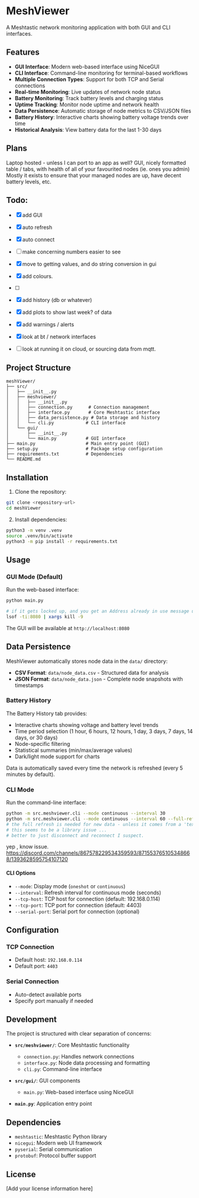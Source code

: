 # MeshViewer

A Meshtastic network monitoring application with both GUI and CLI interfaces.

## Features

- **GUI Interface**: Modern web-based interface using NiceGUI
- **CLI Interface**: Command-line monitoring for terminal-based workflows
- **Multiple Connection Types**: Support for both TCP and Serial connections
- **Real-time Monitoring**: Live updates of network node status
- **Battery Monitoring**: Track battery levels and charging status
- **Uptime Tracking**: Monitor node uptime and network health
- **Data Persistence**: Automatic storage of node metrics to CSV/JSON files
- **Battery History**: Interactive charts showing battery voltage trends over time
- **Historical Analysis**: View battery data for the last 1-30 days

## Plans 
Laptop hosted - unless I can port to an app as well? 
GUI, nicely formatted table / tabs, with health of all of your favourited nodes (ie. ones you admin)
Mostly it exists to ensure that your managed nodes are up, have decent battery levels, etc. 

## Todo:
- [x] add GUI
- [x] auto refresh 
- [x] auto connect
- [ ] make concerning numbers easier to see
 - [x] move to getting values, and do string conversion in gui
 - [x] add colours. 
- [ ] 
- [x] add history (db or whatever)
- [x] add plots to show last week? of data
- [x] add warnings / alerts
- [x] look at bt / network interfaces
- [ ] look at running it on cloud, or sourcing data from mqtt.
 

## Project Structure

```text
meshViewer/
├── src/
│   ├── __init__.py
│   ├── meshviewer/
│   │   ├── __init__.py
│   │   ├── connection.py      # Connection management
│   │   ├── interface.py       # Core Meshtastic interface
│   │   ├── data_persistence.py # Data storage and history
│   │   └── cli.py            # CLI interface
│   └── gui/
│       ├── __init__.py
│       └── main.py           # GUI interface
├── main.py                   # Main entry point (GUI)
├── setup.py                  # Package setup configuration
├── requirements.txt          # Dependencies
└── README.md
```

## Installation

1. Clone the repository:

```bash
git clone <repository-url>
cd meshViewer
```

2. Install dependencies:

```bash
python3 -m venv .venv
source .venv/bin/activate
python3 -m pip install -r requirements.txt
```

## Usage

### GUI Mode (Default)

Run the web-based interface:

```bash
python main.py

# if it gets locked up, and you get an Address already in use message use 
lsof -ti:8080 | xargs kill -9
```

The GUI will be available at `http://localhost:8080`

## Data Persistence

MeshViewer automatically stores node data in the `data/` directory:

- **CSV Format**: `data/node_data.csv` - Structured data for analysis
- **JSON Format**: `data/node_data.json` - Complete node snapshots with timestamps

### Battery History

The Battery History tab provides:
- Interactive charts showing voltage and battery level trends
- Time period selection (1 hour, 6 hours, 12 hours, 1 day, 3 days, 7 days, 14 days, or 30 days)
- Node-specific filtering
- Statistical summaries (min/max/average values)
- Dark/light mode support for charts

Data is automatically saved every time the network is refreshed (every 5 minutes by default).

### CLI Mode

Run the command-line interface:

```bash
python -m src.meshviewer.cli --mode continuous --interval 30
python -m src.meshviewer.cli --mode continuous --interval 60 --full-refresh-interval 180 
# the full refresh is needed for new data - unless it comes from a 'text message'
# this seems to be a library issue ... 
# better to just disconnect and reconnect I suspect.

```
yep , know issue. https://discord.com/channels/867578229534359593/871553765105348668/1393628595754107120


#### CLI Options

- `--mode`: Display mode (`oneshot` or `continuous`)
- `--interval`: Refresh interval for continuous mode (seconds)
- `--tcp-host`: TCP host for connection (default: 192.168.0.114)
- `--tcp-port`: TCP port for connection (default: 4403)
- `--serial-port`: Serial port for connection (optional)

## Configuration

### TCP Connection

- Default host: `192.168.0.114`
- Default port: `4403`

### Serial Connection

- Auto-detect available ports
- Specify port manually if needed

## Development

The project is structured with clear separation of concerns:

- **`src/meshviewer/`**: Core Meshtastic functionality
  - `connection.py`: Handles network connections
  - `interface.py`: Node data processing and formatting
  - `cli.py`: Command-line interface

- **`src/gui/`**: GUI components
  - `main.py`: Web-based interface using NiceGUI

- **`main.py`**: Application entry point

## Dependencies

- `meshtastic`: Meshtastic Python library
- `nicegui`: Modern web UI framework
- `pyserial`: Serial communication
- `protobuf`: Protocol buffer support

## License

[Add your license information here]
